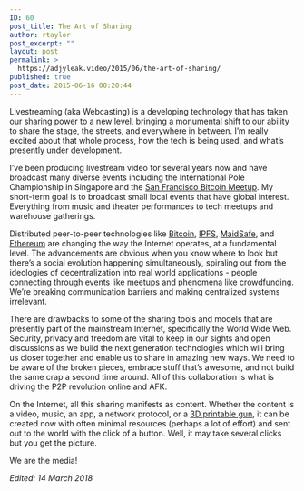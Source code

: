```yaml
---
ID: 60
post_title: The Art of Sharing
author: rtaylor
post_excerpt: ""
layout: post
permalink: >
  https://adjyleak.video/2015/06/the-art-of-sharing/
published: true
post_date: 2015-06-16 00:20:44
---
```

Livestreaming (aka Webcasting) is a developing technology that has taken our sharing power to a new level, bringing a monumental shift to our ability to share the stage, the streets, and everywhere in between. I’m really excited about that whole process, how the tech is being used, and what’s presently under development.

I’ve been producing livestream video for several years now and have broadcast many diverse events including the International Pole Championship in Singapore and the <a href="https://www.youtube.com/watch?v=21WcX57TFr8" target="_blank">San Francisco Bitcoin Meetup</a>. My short-term goal is to broadcast small local events that have global interest. Everything from music and theater performances to tech meetups and warehouse gatherings.

Distributed peer-to-peer technologies like <a href="http://www.coindesk.com/information/" target="_blank">Bitcoin</a>, <a href="http://ipfs.io/" target="_blank">IPFS</a>, <a href="http://maidsafe.net/" target="_blank">MaidSafe</a>, and <a href="http://ethereum.org/" target="_blank">Ethereum</a> are changing the way the Internet operates, at a fundamental level. The advancements are obvious when you know where to look but there’s a social evolution happening simultaneously, spiraling out from the ideologies of decentralization into real world applications - people connecting through events like <a href="http://www.meetup.com/" target="_blank">meetups</a> and phenomena like <a href="http://www.rollingstone.com/music/videos/amanda-palmer-addresses-crowdfunding-criticism-in-ted-talk-20130302" target="_blank">crowdfunding</a>. We’re breaking communication barriers and making centralized systems irrelevant.

There are drawbacks to some of the sharing tools and models that are presently part of the mainstream Internet, specifically the World Wide Web. Security, privacy and freedom are vital to keep in our sights and open discussions as we build the next generation technologies which will bring us closer together and enable us to share in amazing new ways. We need to be aware of the broken pieces, embrace stuff that’s awesome, and not build the same crap a second time around. All of this collaboration is what is driving the P2P revolution online and AFK.

On the Internet, all this sharing manifests as content. Whether the content is a video, music, an app, a network protocol, or a <a href="https://defdist.org/" target="_blank">3D printable gun</a>, it can be created now with often minimal resources (perhaps a lot of effort) and sent out to the world with the click of a button. Well, it may take several clicks but you get the picture.

We are the media!

*Edited: 14 March 2018*